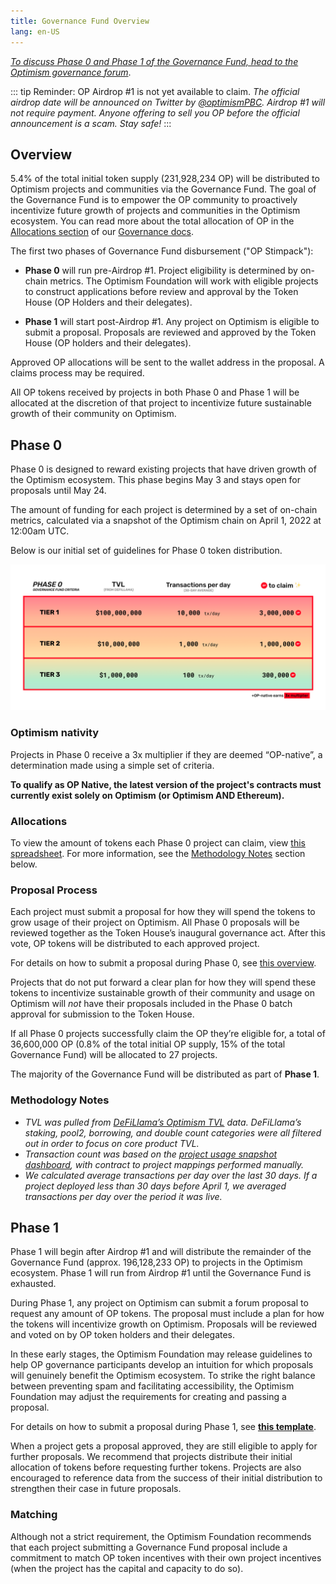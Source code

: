```yaml
---
title: Governance Fund Overview
lang: en-US
---
```


*[To discuss Phase 0 and Phase 1 of the Governance Fund, head to the Optimism governance forum](https://gov.optimism.io/t/governance-fund-discussion-thread/213)*.


::: tip Reminder: OP Airdrop #1 is not yet available to claim.
*The official airdrop date will be announced on Twitter by [@optimismPBC](https://twitter.com/optimismPBC).*
*Airdrop #1 will not require payment.*
*Anyone offering to sell you OP before the official announcement is a scam.*
*Stay safe!*
:::




## Overview

5.4% of the total initial token supply (231,928,234 OP) will be distributed to Optimism projects and communities via the Governance Fund. 
The goal of the Governance Fund is to empower the OP community to proactively incentivize future growth of projects and communities in the Optimism ecosystem. 
You can read more about the total allocation of OP in the [Allocations section](allocations.md) of our [Governance docs](README.md). 

The first two phases of Governance Fund disbursement ("OP Stimpack"): 

- **Phase 0** will run pre-Airdrop #1. 
  Project eligibility is determined by on-chain metrics.
  The Optimism Foundation will work with eligible projects to construct applications before review and approval by the Token House (OP Holders and their delegates).

- **Phase 1** will start post-Airdrop #1. 
  Any project on Optimism is eligible to submit a proposal. 
  Proposals are reviewed and approved by the Token House (OP holders and their delegates).

Approved OP allocations will be sent to the wallet address in the proposal. 
A claims process may be required.

All OP tokens received by projects in both Phase 0 and Phase 1 will be allocated at the discretion of that project to incentivize future sustainable growth of their community on Optimism.


## Phase 0

Phase 0 is designed to reward existing projects that have driven growth of the Optimism ecosystem. 
This phase begins May 3 and stays open for proposals until May 24.

The amount of funding for each project is determined by a set of on-chain metrics, calculated via a snapshot of the Optimism chain on April 1, 2022 at 12:00am UTC.

Below is our initial set of guidelines for Phase 0 token distribution.

![](../../assets/docs/governance/gov-fund/table.png)

### Optimism nativity

Projects in Phase 0 receive a 3x multiplier if they are deemed “OP-native”, a determination made using a simple set of criteria.

**To qualify as OP Native, the latest version of the project's contracts must currently exist solely on Optimism (or Optimism AND Ethereum).**

### Allocations

To view the amount of tokens each Phase 0 project can claim, view [this spreadsheet](https://docs.google.com/spreadsheets/d/1kiMnAKXTxrmoL7duvLrDlhMfa35HGE55QgUK0Rq2Sso/edit#gid=1014306106). 
For more information, see the [Methodology Notes](#methodology-notes)  section below.

### Proposal Process

Each project must submit a proposal for how they will spend the tokens to grow usage of their project on Optimism. 
All Phase 0 proposals will be reviewed together as the Token House’s inaugural governance act. 
After this vote, OP tokens will be distributed to each approved project.

For details on how to submit a proposal during Phase 0, see [this overview](https://gov.optimism.io/t/governance-fund-phase-0-how-to-make-a-proposal/210).

Projects that do not put forward a clear plan for how they will spend these tokens to incentivize sustainable growth of their community and usage on Optimism will *not* have their proposals included in the Phase 0 batch approval for submission to the Token House. 

If all Phase 0 projects successfully claim the OP they’re eligible for, a total of 36,600,000 OP (0.8% of the total initial OP supply, 15% of the total Governance Fund) will be allocated to 27 projects.

The majority of the Governance Fund will be distributed as part of **Phase 1**.

### Methodology Notes

- *TVL was pulled from [DeFiLlama’s Optimism TVL](https://defillama.com/chain/Optimism) data.*
  *DeFiLlama’s staking, pool2, borrowing, and double count categories were all filtered out in order to focus on core product TVL.*
- *Transaction count was based on the [project usage snapshot dashboard](https://dune.com/optimismpbc/Optimism-Project-and-App-Usage-Snapshots), with contract to project mappings performed manually.*
- *We calculated average transactions per day over the last 30 days.*
  *If a project deployed less than 30 days before April 1, we averaged transactions per day over the period it was live.*


## Phase 1

Phase 1 will begin after Airdrop #1 and will distribute the remainder of the Governance Fund (approx. 196,128,233 OP) to projects in the Optimism ecosystem. 
Phase 1 will run from Airdrop #1 until the Governance Fund is exhausted. 

During Phase 1, any project on Optimism can submit a forum proposal to request any amount of OP tokens. 
The proposal must include a plan for how the tokens will incentivize growth on Optimism. 
Proposals will be reviewed and voted on by OP token holders and their delegates. 

In these early stages, the Optimism Foundation may release guidelines to help OP governance participants develop an intuition for which proposals will genuinely benefit the Optimism ecosystem. 
To strike the right balance between preventing spam and facilitating accessibility, the Optimism Foundation may adjust the requirements for creating and passing a proposal.

For details on how to submit a proposal during Phase 1, see [**this template**](https://gov.optimism.io/t/governance-fund-phase-1-how-to-create-a-proposal/212).

When a project gets a proposal approved, they are still eligible to apply for further proposals. 
We recommend that projects distribute their initial allocation of tokens before requesting further tokens. 
Projects are also encouraged to reference data from the success of their initial distribution to strengthen their case in future proposals.

### Matching

Although not a strict requirement, the Optimism Foundation recommends that each project submitting a Governance Fund proposal include a commitment to match OP token incentives with their own project incentives (when the project has the capital and capacity to do so).
